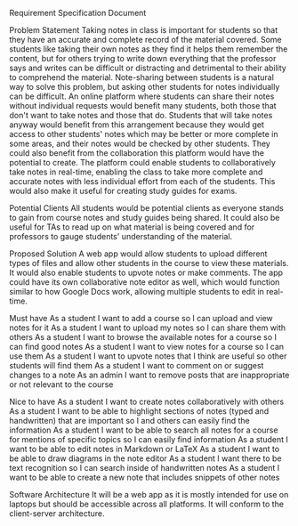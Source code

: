 Requirement Specification Document

Problem Statement
Taking notes in class is important for students so that they have an accurate and complete record of the material covered. Some students like taking their own notes as they find it helps them remember the content, but for others trying to write down everything that the professor says and writes can be difficult or distracting and detrimental to their ability to comprehend the material. Note-sharing between students is a natural way to solve this problem, but asking other students for notes individually can be difficult. An online platform where students can share their notes without individual requests would benefit many students, both those that don't want to take notes and those that do. Students that will take notes anyway would benefit from this arrangement because they would get access to other students' notes which may be better or more complete in some areas, and their notes would be checked by other students. They could also benefit from the collaboration this platform would have the potential to create. The platform could enable students to collaboratively take notes in real-time, enabling the class to take more complete and accurate notes with less individual effort from each of the students. This would also make it useful for creating study guides for exams.

Potential Clients
All students would be potential clients as everyone stands to gain from course notes and study guides being shared.
It could also be useful for TAs to read up on what material is being covered and for professors to gauge students' understanding of the material.

Proposed Solution
A web app would allow students to upload different types of files and allow other students in the course to view these materials. It would also enable students to upvote notes or make comments. The app could have its own collaborative note editor as well, which would function similar to how Google Docs work, allowing multiple students to edit in real-time.

Must have
As a student I want to add a course so I can upload and view notes for it
As a student I want to upload my notes so I can share them with others
As a student I want to browse the available notes for a course so I can find good notes
As a student I want to view notes for a course so I can use them
As a student I want to upvote notes that I think are useful so other students will find them
As a student I want to comment on or suggest changes to a note
As an admin I want to remove posts that are inappropriate or not relevant to the course

Nice to have
As a student I want to create notes collaboratively with others
As a student I want to be able to highlight sections of notes (typed and handwritten) that are important so I and others can easily find the information
As a student I want to be able to search all notes for a course for mentions of specific topics so I can easily find information
As a student I want to be able to edit notes in Markdown or LaTeX
As a student I want to be able to draw diagrams in the note editor
As a student I want there to be text recognition so I can search inside of handwritten notes
As a student I want to be able to create a new note that includes snippets of other notes

Software Architecture
It will be a web app as it is mostly intended for use on laptops but should be accessible across all platforms. It will conform to the client-server architecture.

